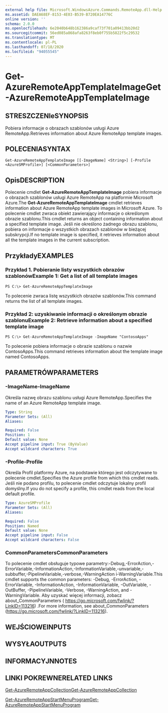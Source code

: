 ```yaml
---
external help file: Microsoft.WindowsAzure.Commands.RemoteApp.dll-Help.xml
ms.assetid: DAEA68EF-8153-4E03-B539-B720EA14776C
online version: ''
schema: 2.0.0
ms.openlocfilehash: 6e2040b648b162386a9caf73f701a09413bb20d2
ms.sourcegitcommit: 56ed085a868afa8263f8eb0f755b5822f5c29532
ms.translationtype: MT
ms.contentlocale: pl-PL
ms.lasthandoff: 07/18/2020
ms.locfileid: "94055545"
---
```

# <span data-ttu-id="bc624-101">Get-AzureRemoteAppTemplateImage</span><span class="sxs-lookup"><span data-stu-id="bc624-101">Get-AzureRemoteAppTemplateImage</span></span>

## <span data-ttu-id="bc624-102">STRESZCZENIe</span><span class="sxs-lookup"><span data-stu-id="bc624-102">SYNOPSIS</span></span>
<span data-ttu-id="bc624-103">Pobiera informacje o obrazach szablonów usługi Azure RemoteApp.</span><span class="sxs-lookup"><span data-stu-id="bc624-103">Retrieves information about Azure RemoteApp template images.</span></span>

## <span data-ttu-id="bc624-104">POLECENIA</span><span class="sxs-lookup"><span data-stu-id="bc624-104">SYNTAX</span></span>

```
Get-AzureRemoteAppTemplateImage [[-ImageName] <String>] [-Profile <AzureSMProfile>] [<CommonParameters>]
```

## <span data-ttu-id="bc624-105">Opis</span><span class="sxs-lookup"><span data-stu-id="bc624-105">DESCRIPTION</span></span>
<span data-ttu-id="bc624-106">Polecenie cmdlet **Get-AzureRemoteAppTemplateImage** pobiera informacje o obrazach szablonów usługi Azure RemoteApp na platformie Microsoft Azure.</span><span class="sxs-lookup"><span data-stu-id="bc624-106">The **Get-AzureRemoteAppTemplateImage** cmdlet retrieves information about Azure RemoteApp template images in Microsoft Azure.</span></span>
<span data-ttu-id="bc624-107">To polecenie cmdlet zwraca obiekt zawierający informacje o określonym obrazie szablonu.</span><span class="sxs-lookup"><span data-stu-id="bc624-107">This cmdlet returns an object containing information about a specified template image.</span></span>
<span data-ttu-id="bc624-108">Jeśli nie określono żadnego obrazu szablonu, pobiera on informacje o wszystkich obrazach szablonów w bieżącej subskrypcji.</span><span class="sxs-lookup"><span data-stu-id="bc624-108">If no template image is specified, it retrieves information about all the template images in the current subscription.</span></span>

## <span data-ttu-id="bc624-109">Przykłady</span><span class="sxs-lookup"><span data-stu-id="bc624-109">EXAMPLES</span></span>

### <span data-ttu-id="bc624-110">Przykład 1. Pobieranie listy wszystkich obrazów szablonów</span><span class="sxs-lookup"><span data-stu-id="bc624-110">Example 1: Get a list of all template images</span></span>
```
PS C:\> Get-AzureRemoteAppTemplateImage
```

<span data-ttu-id="bc624-111">To polecenie zwraca listę wszystkich obrazów szablonów.</span><span class="sxs-lookup"><span data-stu-id="bc624-111">This command returns the list of all template images.</span></span>

### <span data-ttu-id="bc624-112">Przykład 2: uzyskiwanie informacji o określonym obrazie szablonu</span><span class="sxs-lookup"><span data-stu-id="bc624-112">Example 2: Retrieve information about a specified template image</span></span>
```
PS C:\> Get-AzureRemoteAppTemplateImage -ImageName "ContosoApps"
```

<span data-ttu-id="bc624-113">To polecenie pobiera informacje o obrazie szablonu o nazwie ContosoApps.</span><span class="sxs-lookup"><span data-stu-id="bc624-113">This command retrieves information about the template image named ContosoApps.</span></span>

## <span data-ttu-id="bc624-114">PARAMETRÓW</span><span class="sxs-lookup"><span data-stu-id="bc624-114">PARAMETERS</span></span>

### <span data-ttu-id="bc624-115">-ImageName</span><span class="sxs-lookup"><span data-stu-id="bc624-115">-ImageName</span></span>
<span data-ttu-id="bc624-116">Określa nazwę obrazu szablonu usługi Azure RemoteApp.</span><span class="sxs-lookup"><span data-stu-id="bc624-116">Specifies the name of an Azure RemoteApp template image.</span></span>

```yaml
Type: String
Parameter Sets: (All)
Aliases: 

Required: False
Position: 1
Default value: None
Accept pipeline input: True (ByValue)
Accept wildcard characters: True
```

### <span data-ttu-id="bc624-117">-Profile</span><span class="sxs-lookup"><span data-stu-id="bc624-117">-Profile</span></span>
<span data-ttu-id="bc624-118">Określa Profil platformy Azure, na podstawie którego jest odczytywane to polecenie cmdlet.</span><span class="sxs-lookup"><span data-stu-id="bc624-118">Specifies the Azure profile from which this cmdlet reads.</span></span>
<span data-ttu-id="bc624-119">Jeśli nie podano profilu, to polecenie cmdlet odczytuje lokalny profil domyślny.</span><span class="sxs-lookup"><span data-stu-id="bc624-119">If you do not specify a profile, this cmdlet reads from the local default profile.</span></span>

```yaml
Type: AzureSMProfile
Parameter Sets: (All)
Aliases: 

Required: False
Position: Named
Default value: None
Accept pipeline input: False
Accept wildcard characters: False
```

### <span data-ttu-id="bc624-120">CommonParameters</span><span class="sxs-lookup"><span data-stu-id="bc624-120">CommonParameters</span></span>
<span data-ttu-id="bc624-121">To polecenie cmdlet obsługuje typowe parametry:-Debug,-ErrorAction,-ErrorVariable,-InformationAction,-InformationVariable,-unvariable,-subbuffer,-PipelineVariable,-verbose,-WarningAction i-WarningVariable.</span><span class="sxs-lookup"><span data-stu-id="bc624-121">This cmdlet supports the common parameters: -Debug, -ErrorAction, -ErrorVariable, -InformationAction, -InformationVariable, -OutVariable, -OutBuffer, -PipelineVariable, -Verbose, -WarningAction, and -WarningVariable.</span></span> <span data-ttu-id="bc624-122">Aby uzyskać więcej informacji, zobacz about_CommonParameters ( https://go.microsoft.com/fwlink/?LinkID=113216) .</span><span class="sxs-lookup"><span data-stu-id="bc624-122">For more information, see about_CommonParameters (https://go.microsoft.com/fwlink/?LinkID=113216).</span></span>

## <span data-ttu-id="bc624-123">WEJŚCIOWE</span><span class="sxs-lookup"><span data-stu-id="bc624-123">INPUTS</span></span>

## <span data-ttu-id="bc624-124">WYSYŁA</span><span class="sxs-lookup"><span data-stu-id="bc624-124">OUTPUTS</span></span>

## <span data-ttu-id="bc624-125">INFORMACYJN</span><span class="sxs-lookup"><span data-stu-id="bc624-125">NOTES</span></span>

## <span data-ttu-id="bc624-126">LINKI POKREWNE</span><span class="sxs-lookup"><span data-stu-id="bc624-126">RELATED LINKS</span></span>

[<span data-ttu-id="bc624-127">Get-AzureRemoteAppCollection</span><span class="sxs-lookup"><span data-stu-id="bc624-127">Get-AzureRemoteAppCollection</span></span>](./Get-AzureRemoteAppCollection.md)

[<span data-ttu-id="bc624-128">Get-AzureRemoteAppStartMenuProgram</span><span class="sxs-lookup"><span data-stu-id="bc624-128">Get-AzureRemoteAppStartMenuProgram</span></span>](./Get-AzureRemoteAppStartMenuProgram.md)


